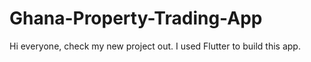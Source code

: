 # Ghana-Property-Trading-App
Hi everyone, check my new project out. I used Flutter to build this app.
